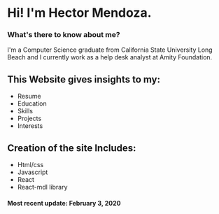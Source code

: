 # Hi! I'm Hector Mendoza.
 
### What's there to know about me?
I'm a Computer Science graduate from California State University Long Beach and I currently work as a help desk analyst at Amity Foundation.

## This Website gives insights to my:
- Resume
- Education
- Skills
- Projects
- Interests

## Creation of the site Includes:
- Html/css
- Javascript
- React
- React-mdl library

#### Most recent update: **February 3, 2020**


